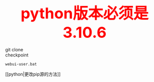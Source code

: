 <font color=red size=7><b><center> python版本必须是3.10.6</center></b></font>  
git clone   
checkpoint   

```text
webui-user.bat
```


[[python|更改pip源的方法]]